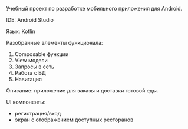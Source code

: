 Учебный проект по разработке мобильного приложения для Android.

IDE: Android Studio

Язык: Kotlin

Разобранные элементы функционала:
1) Composable функции
2) View модели
3) Запросы в сеть
4) Работа с БД
5) Навигация

Описание: приложение для заказы и доставки готовой еды. 

UI компоненты:
- регистрация/вход
- экран с отображением доступных ресторанов
